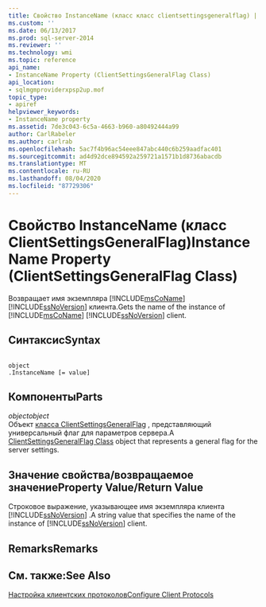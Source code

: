 ```yaml
---
title: Свойство InstanceName (класс класс clientsettingsgeneralflag) | Документация Майкрософт
ms.custom: ''
ms.date: 06/13/2017
ms.prod: sql-server-2014
ms.reviewer: ''
ms.technology: wmi
ms.topic: reference
api_name:
- InstanceName Property (ClientSettingsGeneralFlag Class)
api_location:
- sqlmgmproviderxpsp2up.mof
topic_type:
- apiref
helpviewer_keywords:
- InstanceName property
ms.assetid: 7de3c043-6c5a-4663-b960-a80492444a99
author: CarlRabeler
ms.author: carlrab
ms.openlocfilehash: 5ac7f4b96ac54eee847abc440c6b259aadfac401
ms.sourcegitcommit: ad4d92dce894592a259721a1571b1d8736abacdb
ms.translationtype: MT
ms.contentlocale: ru-RU
ms.lasthandoff: 08/04/2020
ms.locfileid: "87729306"
---
```

# <a name="instancename-property-clientsettingsgeneralflag-class"></a><span data-ttu-id="3d2d2-102">Свойство InstanceName (класс ClientSettingsGeneralFlag)</span><span class="sxs-lookup"><span data-stu-id="3d2d2-102">InstanceName Property (ClientSettingsGeneralFlag Class)</span></span>
  <span data-ttu-id="3d2d2-103">Возвращает имя экземпляра [!INCLUDE[msCoName](../../../includes/msconame-md.md)] [!INCLUDE[ssNoVersion](../../../includes/ssnoversion-md.md)] клиента.</span><span class="sxs-lookup"><span data-stu-id="3d2d2-103">Gets the name of the instance of [!INCLUDE[msCoName](../../../includes/msconame-md.md)] [!INCLUDE[ssNoVersion](../../../includes/ssnoversion-md.md)] client.</span></span>  
  
## <a name="syntax"></a><span data-ttu-id="3d2d2-104">Синтаксис</span><span class="sxs-lookup"><span data-stu-id="3d2d2-104">Syntax</span></span>  
  
```  
  
object  
.InstanceName [= value]  
```  
  
## <a name="parts"></a><span data-ttu-id="3d2d2-105">Компоненты</span><span class="sxs-lookup"><span data-stu-id="3d2d2-105">Parts</span></span>  
 <span data-ttu-id="3d2d2-106">*object*</span><span class="sxs-lookup"><span data-stu-id="3d2d2-106">*object*</span></span>  
 <span data-ttu-id="3d2d2-107">Объект [класса ClientSettingsGeneralFlag](clientsettingsgeneralflag-class.md) , представляющий универсальный флаг для параметров сервера.</span><span class="sxs-lookup"><span data-stu-id="3d2d2-107">A [ClientSettingsGeneralFlag Class](clientsettingsgeneralflag-class.md) object that represents a general flag for the server settings.</span></span>  
  
## <a name="property-valuereturn-value"></a><span data-ttu-id="3d2d2-108">Значение свойства/возвращаемое значение</span><span class="sxs-lookup"><span data-stu-id="3d2d2-108">Property Value/Return Value</span></span>  
 <span data-ttu-id="3d2d2-109">Строковое выражение, указывающее имя экземпляра клиента [!INCLUDE[ssNoVersion](../../../includes/ssnoversion-md.md)] .</span><span class="sxs-lookup"><span data-stu-id="3d2d2-109">A string value that specifies the name of the instance of [!INCLUDE[ssNoVersion](../../../includes/ssnoversion-md.md)] client.</span></span>  
  
## <a name="remarks"></a><span data-ttu-id="3d2d2-110">Remarks</span><span class="sxs-lookup"><span data-stu-id="3d2d2-110">Remarks</span></span>  
  
## <a name="see-also"></a><span data-ttu-id="3d2d2-111">См. также:</span><span class="sxs-lookup"><span data-stu-id="3d2d2-111">See Also</span></span>  
 [<span data-ttu-id="3d2d2-112">Настройка клиентских протоколов</span><span class="sxs-lookup"><span data-stu-id="3d2d2-112">Configure Client Protocols</span></span>](https://technet.microsoft.com/library/ms181035.aspx)  
  
  
